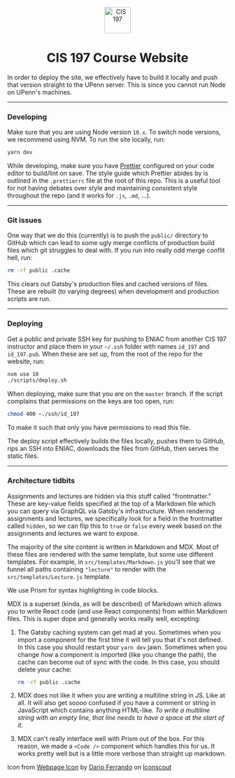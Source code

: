 <p align="center">
  <a href="https://www.seas.upenn.edu/~cis197/">
    <img alt="CIS 197" src="https://s3.amazonaws.com/riploventures/cis197.png" width="60" />
  </a>
</p>
<h1 align="center">
  CIS 197 Course Website
</h1>

In order to deploy the site, we effectively have to build it locally and push that version straight to the UPenn server. This is since you cannot run Node on UPenn's machines.

---

### Developing

Make sure that you are using Node version `10.x`. To switch node versions, we recommend using NVM. To run the site locally, run:

```bash
yarn dev
```

While developing, make sure you have [Prettier](https://prettier.io) configured on your code editor to build/lint on save. The style guide which Prettier abides by is outlined in the `.prettierrc` file at the root of this repo. This is a useful tool for not having debates over style and maintaining consistent style throughout the repo (and it works for `.js`, `.md`, ...).

---

### Git issues

One way that we do this (currently) is to push the `public/` directory to GitHub which can lead to some ugly merge conflicts of production build files which git struggles to deal with. If you run into really odd merge conflit hell, run:

```bash
rm -rf public .cache
```

This clears out Gatsby's production files and cached versions of files. These are rebuilt (to varying degrees) when development and production scripts are run.

---

### Deploying

Get a public and private SSH key for pushing to ENIAC from another CIS 197 instructor and place them in your `~/.ssh` folder with names `id_197` and `id_197.pub`. When these are set up, from the root of the repo for the website, run:

```bash
nvm use 10
./scripts/deploy.sh
```

When deploying, make sure that you are on the `master` branch. If the script complains that permissions on the keys are too open, run:

```bash
chmod 400 ~./ssh/id_197
```

To make it such that only you have permissions to read this file.

The deploy script effectively builds the files locally, pushes them to GitHub, rips an SSH into ENIAC, downloads the files from GitHub, then serves the static files.

---

### Architecture tidbits

Assignments and lectures are hidden via this stuff called "frontmatter." These are key-value fields specified at the top of a Markdown file which you can query via GraphQL via Gatsby's infrastructure. When rendering assignments and lectures, we specifically look for a field in the frontmatter called `hidden`, so we can flip this to `true` or `false` every week based on the assignments and lectures we want to expose.

The majority of the site content is written in Markdown and MDX. Most of these files are rendered with the same template, but some use different templates. For example, in `src/templates/Markdown.js` you'll see that we funnel all paths containing `"lecture"` to render with the `src/templates/Lecture.js` template.

We use Prism for syntax highlighting in code blocks.

MDX is a superset (kinda, as will be described) of Markdown which allows you to write React code (and use React components) from within Markdown files. This is super dope and generally works really well, excepting:

1. The Gatsby caching system can get mad at you. Sometimes when you import a component for the first time it will tell you that it's not defined. In this case you should restart your `yarn dev` jawn. Sometimes when you change _how_ a component is imported (like you change the path), the cache can become out of sync with the code. In this case, you should delete your cache:

   ```bash
   rm -rf public .cache
   ```

1. MDX does not like it when you are writing a multiline string in JS. Like at all. It will also get soooo confused if you have a comment or string in JavaScript which contains anything HTML-like. _To write a multiline string with an empty line, that line needs to have a space at the start of it._

1. MDX can't really interface well with Prism out of the box. For this reason, we made a `<Code />` component which handles this for us. It works pretty well but is a little more verbose than straight up markdown.

Icon from <a href="https://iconscout.com/icons/webpage" target="_blank">Webpage Icon</a> by <a href="https://iconscout.com/contributors/dario-ferrando">Dario Ferrando</a> on <a href="https://iconscout.com">Iconscout</a>
